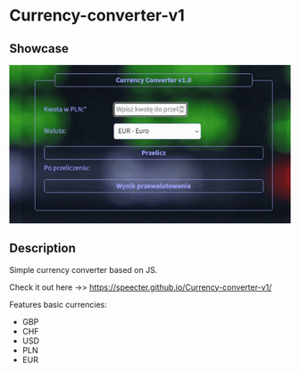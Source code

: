 # Currency-converter-v1

## Showcase
![HowToUse](https://github.com/Speecter/Currency-converter-v1/blob/master/images/demo.gif)

## Description
Simple currency converter based on JS. 

Check it out here ->> https://speecter.github.io/Currency-converter-v1/

Features basic currencies:
- GBP
- CHF
- USD
- PLN
- EUR
